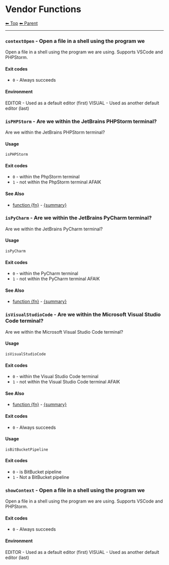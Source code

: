 # Vendor Functions

<!-- TEMPLATE header 2 -->
[⬅ Top](index.md) [⬅ Parent ](../index.md)
<hr />


### `contextOpen` - Open a file in a shell using the program we

Open a file in a shell using the program we are using. Supports VSCode and PHPStorm.

#### Exit codes

- `0` - Always succeeds

#### Environment

EDITOR - Used as a default editor (first)
VISUAL - Used as another default editor (last)

### `isPHPStorm` - Are we within the JetBrains PHPStorm terminal?

Are we within the JetBrains PHPStorm terminal?

#### Usage

    isPHPStorm
    

#### Exit codes

- `0` - within the PhpStorm terminal
- `1` - not within the PhpStorm terminal AFAIK

#### See Also

- [function {fn}]({documentationPath}) - [{summary}]({sourceLink})

### `isPyCharm` - Are we within the JetBrains PyCharm terminal?

Are we within the JetBrains PyCharm terminal?

#### Usage

    isPyCharm
    

#### Exit codes

- `0` - within the PyCharm terminal
- `1` - not within the PyCharm terminal AFAIK

#### See Also

- [function {fn}]({documentationPath}) - [{summary}]({sourceLink})

### `isVisualStudioCode` - Are we within the Microsoft Visual Studio Code terminal?

Are we within the Microsoft Visual Studio Code terminal?

#### Usage

    isVisualStudioCode
    

#### Exit codes

- `0` - within the Visual Studio Code terminal
- `1` - not within the Visual Studio Code terminal AFAIK

#### See Also

- [function {fn}]({documentationPath}) - [{summary}]({sourceLink})

#### Exit codes

- `0` - Always succeeds

#### Usage

    isBitBucketPipeline
    

#### Exit codes

- `0` - is BitBucket pipeline
- `1` - Not a BitBucket pipeline

### `showContext` - Open a file in a shell using the program we

Open a file in a shell using the program we are using. Supports VSCode and PHPStorm.

#### Exit codes

- `0` - Always succeeds

#### Environment

EDITOR - Used as a default editor (first)
VISUAL - Used as another default editor (last)
